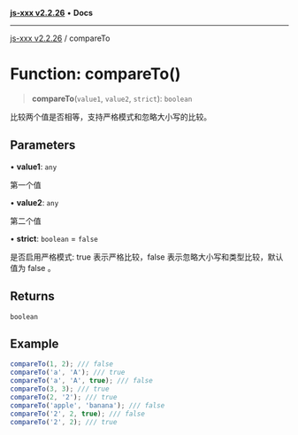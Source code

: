 [**js-xxx v2.2.26**](../README.md) • **Docs**

***

[js-xxx v2.2.26](../README.md) / compareTo

# Function: compareTo()

> **compareTo**(`value1`, `value2`, `strict`): `boolean`

比较两个值是否相等，支持严格模式和忽略大小写的比较。

## Parameters

• **value1**: `any`

第一个值

• **value2**: `any`

第二个值

• **strict**: `boolean` = `false`

是否启用严格模式: true 表示严格比较，false 表示忽略大小写和类型比较，默认值为 false 。

## Returns

`boolean`

## Example

```ts
compareTo(1, 2); /// false
compareTo('a', 'A'); /// true
compareTo('a', 'A', true); /// false
compareTo(3, 3); /// true
compareTo(2, '2'); /// true
compareTo('apple', 'banana'); /// false
compareTo('2', 2, true); /// false
compareTo('2', 2); /// true
```
